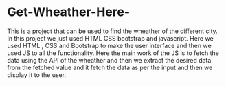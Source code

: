 # Get-Wheather-Here-
This is a project that can be used to find the wheather of the different city.
In this project we just used HTML CSS bootstrap and javascript.
Here we used HTML , CSS and Bootstrap to make the user interface and then we 
used JS to all the functionality.
Here the main work of the JS is to fetch the data using the API of the wheather and then we extract the desired 
data from the fetched value and it fetch the data as per the input 
and then we display it to the user. 
